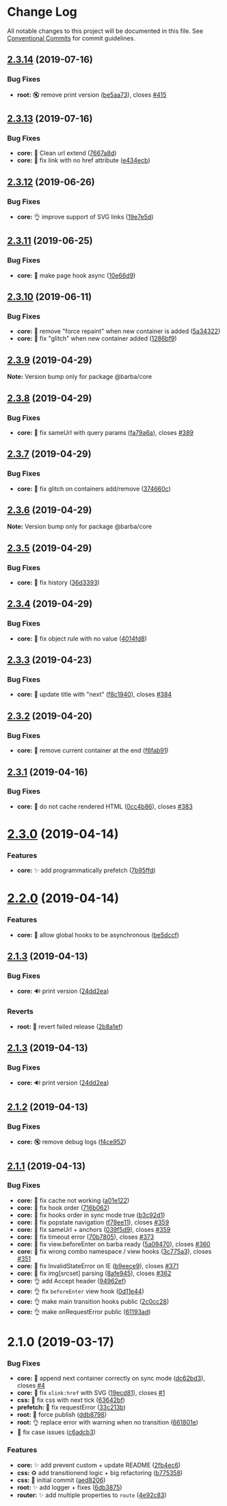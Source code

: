 # Change Log

All notable changes to this project will be documented in this file.
See [Conventional Commits](https://conventionalcommits.org) for commit guidelines.

## [2.3.14](https://github.com/barbajs/barba/compare/@barba/core@2.3.13...@barba/core@2.3.14) (2019-07-16)

### Bug Fixes

- **root:** :mute: remove print version ([be5aa73](https://github.com/barbajs/barba/commit/be5aa73)), closes [#415](https://github.com/barbajs/barba/issues/415)

## [2.3.13](https://github.com/barbajs/barba/compare/@barba/core@2.3.12...@barba/core@2.3.13) (2019-07-16)

### Bug Fixes

- **core:** :bug: Clean url extend ([7667a8d](https://github.com/barbajs/barba/commit/7667a8d))
- **core:** :bug: fix link with no href attribute ([e434ecb](https://github.com/barbajs/barba/commit/e434ecb))

## [2.3.12](https://github.com/barbajs/barba/compare/@barba/core@2.3.11...@barba/core@2.3.12) (2019-06-26)

### Bug Fixes

- **core:** :ok_hand: improve support of SVG links ([19e7e5d](https://github.com/barbajs/barba/commit/19e7e5d))

## [2.3.11](https://github.com/barbajs/barba/compare/@barba/core@2.3.10...@barba/core@2.3.11) (2019-06-25)

### Bug Fixes

- **core:** :bug: make page hook async ([10e66d9](https://github.com/barbajs/barba/commit/10e66d9))

## [2.3.10](https://github.com/barbajs/barba/compare/@barba/core@2.3.9...@barba/core@2.3.10) (2019-06-11)

### Bug Fixes

- **core:** :bug: remove "force repaint" when new container is added ([5a34322](https://github.com/barbajs/barba/commit/5a34322))
- **core:** :construction: fix "glitch" when new container added ([1286bf9](https://github.com/barbajs/barba/commit/1286bf9))

## [2.3.9](https://github.com/barbajs/barba/compare/@barba/core@2.3.8...@barba/core@2.3.9) (2019-04-29)

**Note:** Version bump only for package @barba/core

## [2.3.8](https://github.com/barbajs/barba/compare/@barba/core@2.3.7...@barba/core@2.3.8) (2019-04-29)

### Bug Fixes

- **core:** :bug: fix sameUrl with query params ([fa79a6a](https://github.com/barbajs/barba/commit/fa79a6a)), closes [#389](https://github.com/barbajs/barba/issues/389)

## [2.3.7](https://github.com/barbajs/barba/compare/@barba/core@2.3.6...@barba/core@2.3.7) (2019-04-29)

### Bug Fixes

- **core:** :bug: fix glitch on containers add/remove ([374660c](https://github.com/barbajs/barba/commit/374660c))

## [2.3.6](https://github.com/barbajs/barba/compare/@barba/core@2.3.5...@barba/core@2.3.6) (2019-04-29)

**Note:** Version bump only for package @barba/core

## [2.3.5](https://github.com/barbajs/barba/compare/@barba/core@2.3.4...@barba/core@2.3.5) (2019-04-29)

### Bug Fixes

- **core:** :construction: fix history ([36d3393](https://github.com/barbajs/barba/commit/36d3393))

## [2.3.4](https://github.com/barbajs/barba/compare/@barba/core@2.3.3...@barba/core@2.3.4) (2019-04-29)

### Bug Fixes

- **core:** :bug: fix object rule with no value ([4014fd8](https://github.com/barbajs/barba/commit/4014fd8))

## [2.3.3](https://github.com/barbajs/barba/compare/@barba/core@2.3.2...@barba/core@2.3.3) (2019-04-23)

### Bug Fixes

- **core:** :bug: update title with "next" ([f8c1940](https://github.com/barbajs/barba/commit/f8c1940)), closes [#384](https://github.com/barbajs/barba/issues/384)

## [2.3.2](https://github.com/barbajs/barba/compare/@barba/core@2.3.1...@barba/core@2.3.2) (2019-04-20)

### Bug Fixes

- **core:** :bug: remove current container at the end ([f6fab91](https://github.com/barbajs/barba/commit/f6fab91))

## [2.3.1](https://github.com/barbajs/barba/compare/@barba/core@2.3.0...@barba/core@2.3.1) (2019-04-16)

### Bug Fixes

- **core:** :bug: do not cache rendered HTML ([0cc4b86](https://github.com/barbajs/barba/commit/0cc4b86)), closes [#383](https://github.com/barbajs/barba/issues/383)

# [2.3.0](https://github.com/barbajs/barba/compare/@barba/core@2.2.0...@barba/core@2.3.0) (2019-04-14)

### Features

- **core:** :sparkles: add programmatically prefetch ([7b95ffd](https://github.com/barbajs/barba/commit/7b95ffd))

# [2.2.0](https://github.com/barbajs/barba/compare/@barba/core@2.1.3...@barba/core@2.2.0) (2019-04-14)

### Features

- **core:** :art: allow global hooks to be asynchronous ([be5dccf](https://github.com/barbajs/barba/commit/be5dccf))

## [2.1.3](https://github.com/barbajs/barba/compare/@barba/core@2.1.2...@barba/core@2.1.3) (2019-04-13)

### Bug Fixes

- **core:** :loud_sound: print version ([24dd2ea](https://github.com/barbajs/barba/commit/24dd2ea))

### Reverts

- **root:** :bug: revert failed release ([2b8a1ef](https://github.com/barbajs/barba/commit/2b8a1ef))

## [2.1.3](https://github.com/barbajs/barba/compare/@barba/core@2.1.2...@barba/core@2.1.3) (2019-04-13)

### Bug Fixes

- **core:** :loud_sound: print version ([24dd2ea](https://github.com/barbajs/barba/commit/24dd2ea))

## [2.1.2](https://github.com/barbajs/barba/compare/@barba/core@2.1.1...@barba/core@2.1.2) (2019-04-13)

### Bug Fixes

- **core:** :mute: remove debug logs ([f4ce952](https://github.com/barbajs/barba/commit/f4ce952))

## [2.1.1](https://github.com/barbajs/barba/compare/@barba/core@2.1.0...@barba/core@2.1.1) (2019-04-13)

### Bug Fixes

- **core:** :bug: fix cache not working ([a01e122](https://github.com/barbajs/barba/commit/a01e122))
- **core:** :bug: fix hook order ([716b062](https://github.com/barbajs/barba/commit/716b062))
- **core:** :bug: fix hooks order in sync mode true ([b3c92d1](https://github.com/barbajs/barba/commit/b3c92d1))
- **core:** :bug: fix popstate navigation ([f78ee11](https://github.com/barbajs/barba/commit/f78ee11)), closes [#359](https://github.com/barbajs/barba/issues/359)
- **core:** :bug: fix sameUrl + anchors ([039f5d9](https://github.com/barbajs/barba/commit/039f5d9)), closes [#359](https://github.com/barbajs/barba/issues/359)
- **core:** :bug: fix timeout error ([70b7805](https://github.com/barbajs/barba/commit/70b7805)), closes [#373](https://github.com/barbajs/barba/issues/373)
- **core:** :bug: fix view.beforeEnter on barba ready ([5a09470](https://github.com/barbajs/barba/commit/5a09470)), closes [#360](https://github.com/barbajs/barba/issues/360)
- **core:** :bug: fix wrong combo namespace / view hooks ([3c775a3](https://github.com/barbajs/barba/commit/3c775a3)), closes [#351](https://github.com/barbajs/barba/issues/351)
- **core:** :checkered_flag: fix InvalidStateError on IE ([b9eece9](https://github.com/barbajs/barba/commit/b9eece9)), closes [#371](https://github.com/barbajs/barba/issues/371)
- **core:** :green_apple: fix img[srcset] parsing ([8afe945](https://github.com/barbajs/barba/commit/8afe945)), closes [#362](https://github.com/barbajs/barba/issues/362)
- **core:** :ok_hand: add Accept header ([94962ef](https://github.com/barbajs/barba/commit/94962ef))
- **core:** :ok_hand: fix `beforeEnter` view hook ([0d11e44](https://github.com/barbajs/barba/commit/0d11e44))
- **core:** :ok_hand: make main transition hooks public ([2c0cc28](https://github.com/barbajs/barba/commit/2c0cc28))
- **core:** :ok_hand: make onRequestError public ([61193ad](https://github.com/barbajs/barba/commit/61193ad))

# 2.1.0 (2019-03-17)

### Bug Fixes

- **core:** :bug: append next container correctly on sync mode ([dc62bd3](https://github.com/barbajs/barba/commit/dc62bd3)), closes [#4](https://github.com/barbajs/barba/issues/4)
- **core:** :bug: fix `xlink:href` with SVG ([19ecd81](https://github.com/barbajs/barba/commit/19ecd81)), closes [#1](https://github.com/barbajs/barba/issues/1)
- **css:** :bug: fix css with next tick ([63642bf](https://github.com/barbajs/barba/commit/63642bf))
- **prefetch:** :bug: fix requestError ([33c213b](https://github.com/barbajs/barba/commit/33c213b))
- **root:** :bug: force publish ([ddb8798](https://github.com/barbajs/barba/commit/ddb8798))
- **root:** :ok_hand: replace error with warning when no transition ([661801e](https://github.com/barbajs/barba/commit/661801e))
- :bug: fix case issues ([c6adcb3](https://github.com/barbajs/barba/commit/c6adcb3))

### Features

- **core:** :sparkles: add prevent custom + update README ([2fb4ec6](https://github.com/barbajs/barba/commit/2fb4ec6))
- **css:** :recycle: add transitionend logic + big refactoring ([b775358](https://github.com/barbajs/barba/commit/b775358))
- **css:** :tada: initial commit ([aed8206](https://github.com/barbajs/barba/commit/aed8206))
- **root:** :sparkles: add logger + fixes ([6db3875](https://github.com/barbajs/barba/commit/6db3875))
- **router:** :sparkles: add multiple properties to `route` ([4e92c83](https://github.com/barbajs/barba/commit/4e92c83))
